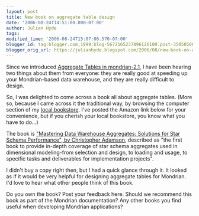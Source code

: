 ```yaml
---
layout: post
title: New book on aggregate table design
date: '2006-08-24T14:51:00.000-07:00'
author: Julian Hyde
tags:
modified_time: '2006-08-24T15:07:06.570-07:00'
blogger_id: tag:blogger.com,1999:blog-5672165237896126100.post-3505050689045593252
blogger_orig_url: https://julianhyde.blogspot.com/2006/08/new-book-on-aggregate-table-design.html
---
```


Since we introduced
[Aggregate Tables in mondrian-2.1](https://mondrian.sourceforge.net/aggregate_tables.html),
I have been hearing two things about them from everyone: they are
really good at speeding up your Mondrian-based data warehouse, and
they are really difficult to design.

So, I was delighted to come across a book all about aggregate
tables. (More so, because I came across it the traditional way, by
browsing the computer section of my [local bookstore](http://www.staceys.com/).
I've posted the Amazon link below for your convenience, but if you
cherish your local bookstore, you know what you have to do...)

The book is ["Mastering Data Warehouse Aggregates: Solutions for Star Schema Performance",
by Christopher Adamson](http://www.amazon.com/gp/product/0471777099/104-4412830-5497562?v=glance&n=283155),
described as "the first book to provide in-depth coverage of star
schema aggregates used in dimensional modeling-from selection and
design, to loading and usage, to specific tasks and deliverables for
implementation projects".

I didn't buy a copy right then, but I had a quick glance through
it. It looked as if it would be very helpful for designing aggregate
tables for Mondrian. I'd love to hear what other people think of this
book.

Do you own the book? Post your feedback here. Should we recommend this
book as part of the Mondrian documentation? Any other books you find
useful when developing Mondrian applications?
